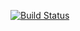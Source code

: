 [![Build Status](https://travis-ci.org/it4history/Logy.Exchange.svg?branch=master)](https://travis-ci.org/it4history/Logy.Exchange)
